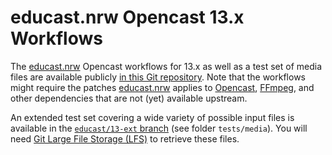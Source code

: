 # educast.nrw Opencast 13.x Workflows

The [educast.nrw](https://educast.nrw) Opencast workflows for 13.x as well as a test set of media files are available
publicly [in this Git repository](https://zivgitlab.uni-muenster.de/educast-nrw/contrib/opencast-workflows/-/tree/educast/13).
Note that the workflows might require the patches [educast.nrw](https://educast.nrw) applies to
[Opencast](https://zivgitlab.uni-muenster.de/educast-nrw/forks/opencast/-/tree/educast/13),
[FFmpeg](https://zivgitlab.uni-muenster.de/educast-nrw/forks/ffmpeg), and other dependencies that are not (yet)
available upstream.

An extended test set covering a wide variety of possible input files is available in the [`educast/13-ext`
branch](https://zivgitlab.uni-muenster.de/educast-nrw/contrib/opencast-workflows/-/tree/educast/13-ext) (see folder
`tests/media`). You will need [Git Large File Storage (LFS)](https://git-lfs.github.com/) to retrieve these files.
